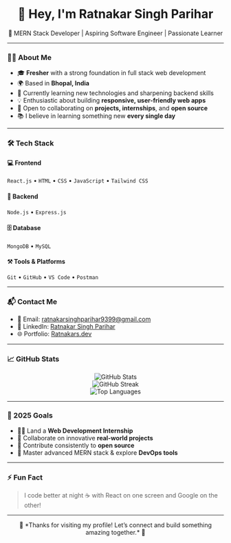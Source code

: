 <h1 align="center">👋 Hey, I'm Ratnakar Singh Parihar</h1>
<p align="center">🚀 MERN Stack Developer | Aspiring Software Engineer | Passionate Learner</p>

---

### 🧑‍💻 About Me

- 🎓 **Fresher** with a strong foundation in full stack web development  
- 🌍 Based in **Bhopal, India**  
- 🌱 Currently learning new technologies and sharpening backend skills  
- 💡 Enthusiastic about building **responsive, user-friendly web apps**  
- 🤝 Open to collaborating on **projects, internships**, and **open source**  
- 📚 I believe in learning something new **every single day**  

---

### 🛠️ Tech Stack

#### 💻 Frontend
`React.js` • `HTML` • `CSS` • `JavaScript` • `Tailwind CSS`

#### 🧠 Backend
`Node.js` • `Express.js`

#### 🗄️ Database
`MongoDB` • `MySQL`

#### ⚒️ Tools & Platforms
`Git` • `GitHub` • `VS Code` • `Postman`

---

### 📬 Contact Me

- 📧 Email: [ratnakarsinghparihar9399@gmail.com](mailto:ratnakarsinghparihar9399@gmail.com)
- 💼 LinkedIn: [Ratnakar Singh Parihar](https://www.linkedin.com/in/ratnakar-singh-parihar-a87528260/)
- 🌐 Portfolio: [Ratnakars.dev](https://my-portfolio-app-bay-delta.vercel.app/)

---

### 📈 GitHub Stats

<p align="center">
  <img src="https://github-readme-stats.vercel.app/api?username=Ratnakar-Singh-parihar-123&show_icons=true&theme=radical" alt="GitHub Stats" />
  <br />
  <img src="https://github-readme-streak-stats.herokuapp.com?user=Ratnakar-Singh-parihar-123&theme=radical&date_format=M%20j%5B%2C%20Y%5D" alt="GitHub Streak" />
  <br />
  <img src="https://github-readme-stats.vercel.app/api/top-langs/?username=Ratnakar-Singh-parihar-123&layout=compact&theme=radical" alt="Top Languages" />
</p>

---

### 🎯 2025 Goals

- 🧑‍💻 Land a **Web Development Internship**
- 💬 Collaborate on innovative **real-world projects**
- 🌟 Contribute consistently to **open source**
- 🧠 Master advanced MERN stack & explore **DevOps tools**

---

### ⚡ Fun Fact

> I code better at night ☕ with React on one screen and Google on the other!

---

<p align="center">
  🌟 *Thanks for visiting my profile! Let’s connect and build something amazing together.* 🌟
</p>
